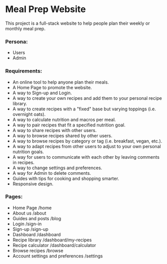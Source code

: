 # Meal Prep Website

This project is a full-stack website to help people plan their weekly or monthly meal prep.

### Persona:

- Users
- Admin

### Requirements:

- An online tool to help anyone plan their meals.
- A Home Page to promote the website.
- A way to Sign-up and Login.
- A way to create your own recipes and add them to your personal recipe library.
- A way to create recipes with a "fixed" base but varying toppings (i.e. overnight oats).
- A way to calculate nutrition and macros per meal.
- A way to pair recipes that fit a specified nutrition goal.
- A way to share recipes with other users.
- A way to browse recipes shared by other users.
- A way to browse recipes by category or tag (i.e. breakfast, vegan, etc.).
- A way to adapt recipes from other users to adjust to your own personal nutrition goals.
- A way for users to communicate with each other by leaving comments in recipes.
- A way to change settings and preferences.
- A way for Admin to delete comments.
- Guides with tips for cooking and shopping smarter.
- Responsive design.

### Pages:

- Home Page /home
- About us /about
- Guides and posts /blog
- Login /sign-in
- Sign-up /sign-up
- Dashboard /dashboard
- Recipe library /dashboard/my-recipes
- Recipe calculator /dashboard/calculator
- Browse recipes /browse
- Account settings and preferences /settings
